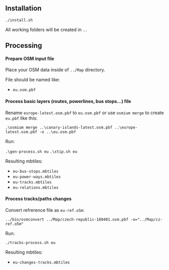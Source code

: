 ## Installation

`./install.sh`

All working folders will be created in `..`

## Processing

#### Prepare OSM input file

Place your OSM data inside of `../Map` directory.

File should be named like:

- `eu.osm.pbf`


#### Process basic layers (routes, powerlines, bus stops...) file

Rename `europe-latest.osm.pbf` to `eu.osm.pbf` or use `osmium merge` to create `eu.pbf` like this:

`.\osmium merge ..\canary-islands-latest.osm.pbf ..\europe-latest.osm.pbf -o ..\eu.osm.pbf`

Run:

`.\gen-process.sh eu`
`.\xtip.sh eu`

Resulting mbtiles: 

- `eu-bus-stops.mbtiles`
- `eu-power-ways.mbtiles`
- `eu-tracks.mbtiles`
- `eu-relations.mbtiles` 

#### Process tracks/paths changes

Convert refrerence file as `eu-ref.o5m`:

`../bin/osmconvert ../Map/czech-republic-180401.osm.pbf -o="../Map/cz-ref.o5m"`

Run:

`./tracks-process.sh eu`

Resulting mbtiles:

- `eu-changes-tracks.mbtiles`
